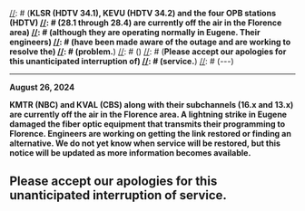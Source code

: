 [//]: # (---)
[//]: # (**December 28, 2021**)
[//]: # ()
[//]: # (**KLSR (HDTV 34.1), KEVU (HDTV 34.2) and the four OPB stations (HDTV)
[//]: # (28.1 through 28.4) are currently off the air in the Florence area)
[//]: # (although they are operating normally in Eugene.  Their engineers)
[//]: # (have been made aware of the outage and are working to resolve the)
[//]: # (problem.**)
[//]: # ()
[//]: # (**Please accept our apologies for this unanticipated interruption of)
[//]: # (service.**)
[//]: # (---)

---
**August 26, 2024**

**KMTR (NBC) and KVAL (CBS) along with their subchannels (16.x and
13.x) are currently off the air in the Florence area.  A lightning
strike in Eugene damaged the fiber optic equipment that transmits
their programming to Florence.  Engineers are working on getting the
link restored or finding an alternative.  We do not yet know when
service will be restored, but this notice will be updated as more
information becomes available.**

**Please accept our apologies for this unanticipated interruption of
service.**
---
